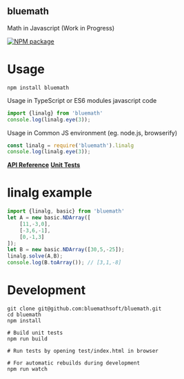 
## bluemath

Math in Javascript (Work in Progress)

[![NPM package](https://img.shields.io/npm/v/bluemath.svg)](https://www.npmjs.com/package/bluemath)

Usage
===

    npm install bluemath

Usage in TypeScript or ES6 modules javascript code

``` typescript
import {linalg} from 'bluemath'
console.log(linalg.eye(3));
```

Usage in Common JS environment (eg. node.js, browserify)

``` javascript
const linalg = require('bluemath').linalg
console.log(linalg.eye(3));
```

[**API Reference**](http://www.bluemathsoftware.com/docs/index.html)
[**Unit Tests**](http://www.bluemathsoftware.com/tests/index.html)

linalg example
===

```javascript
import {linalg, basic} from 'bluemath'
let A = new basic.NDArray([
	[11,-3,0],
	[-3,6,-1],
	[0,-1,3]
]);
let B = new basic.NDArray([30,5,-25]);
linalg.solve(A,B);
console.log(B.toArray()); // [3,1,-8]
```


Development
===

    git clone git@github.com:bluemathsoft/bluemath.git
    cd bluemath
    npm install

    # Build unit tests
    npm run build

    # Run tests by opening test/index.html in browser

    # For automatic rebuilds during development
    npm run watch


